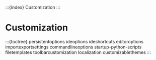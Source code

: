 :::{index} Customization
:::

# Customization

:::{toctree}
persistentoptions
ideoptions
ideshortcuts
editoroptions
importexportsettings
commandlineoptions
startup-python-scripts
filetemplates
toolbarcustomization
localization
customizablethemes
:::
